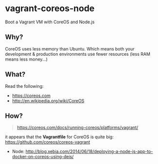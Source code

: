 vagrant-coreos-node
===================

Boot a Vagrant VM with CoreOS and Node.js

## Why?

CoreOS uses less memory than Ubuntu.
Which means both your development & production environments
use fewer resources (less RAM means less money...)

## What?

Read the following:

- https://coreos.com
- http://en.wikipedia.org/wiki/CoreOS


## How?

> https://coreos.com/docs/running-coreos/platforms/vagrant/

it appears that the **Vagrantfile** for CoreOS is
quite big: https://github.com/coreos/coreos-vagrant


- Node: http://blog.xebia.com/2014/06/18/deploying-a-node-js-app-to-docker-on-coreos-using-deis/
